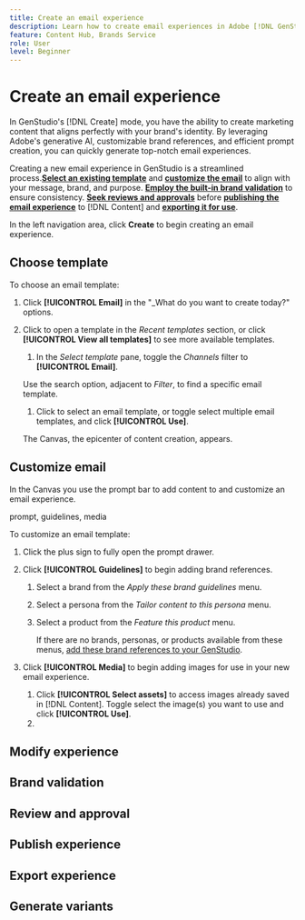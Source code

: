 ```yaml
---
title: Create an email experience
description: Learn how to create email experiences in Adobe [!DNL GenStudio].
feature: Content Hub, Brands Service
role: User
level: Beginner
---
```


# Create an email experience

In GenStudio's [!DNL Create] mode, you have the ability to create marketing content that aligns perfectly with your brand's identity. By leveraging Adobe's generative AI, customizable brand references, and efficient prompt creation, you can quickly generate top-notch email experiences.

Creating a new email experience in GenStudio is a streamlined process.[**Select an existing template**](#choose-template) and [**customize the email**](#customize-email) to align with your message, brand, and purpose. [**Employ the built-in brand validation**](#brand-validation) to ensure consistency. [**Seek reviews and approvals**](#review-and-approval) before [**publishing the email experience**](#publish-experience) to [!DNL Content] and [**exporting it for use**](#export-experience).

In the left navigation area, click **Create** to begin creating an email experience.

## Choose template

To choose an email template:

1. Click **[!UICONTROL Email]** in the "_What do you want to create today?" options.
1. Click to open a template in the _Recent templates_ section, or click **[!UICONTROL View all templates]** to see more available templates.
   1. In the _Select template_ pane, toggle the _Channels_ filter to **[!UICONTROL Email]**.

   Use the search option, adjacent to _Filter_, to find a specific email template.

   1. Click to select an email template, or toggle select multiple email templates, and click **[!UICONTROL Use]**.

   The Canvas, the epicenter of content creation, appears.

## Customize email

In the Canvas you use the prompt bar to add content to and customize an email experience.

prompt, guidelines, media

To customize an email template:

1. Click the plus sign to fully open the prompt drawer.
1. Click **[!UICONTROL Guidelines]** to begin adding brand references.
   1. Select a brand from the _Apply these brand guidelines_ menu.
   1. Select a persona from the _Tailor content to this persona_ menu.
   1. Select a product from the _Feature this product_ menu.

      If there are no brands, personas, or products available from these menus, [add these brand references to your GenStudio](/help/user-guide/references/add-references.md).

1. Click **[!UICONTROL Media]** to begin adding images for use in your new email experience.
   1. Click **[!UICONTROL Select assets]** to access images already saved in [!DNL Content]. Toggle select the image(s) you want to use and click **[!UICONTROL Use]**.
   1. 

## Modify experience

## Brand validation

## Review and approval

## Publish experience

## Export experience

## Generate variants
